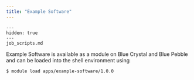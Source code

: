 ```yaml
---
title: "Example Software"
---
```


```{toctree}
---
hidden: true
---
job_scripts.md
```

Example Software is available as a module on Blue Crystal and Blue Pebble and can be loaded into the shell environment using
```{code-block} console
$ module load apps/example-software/1.0.0
```